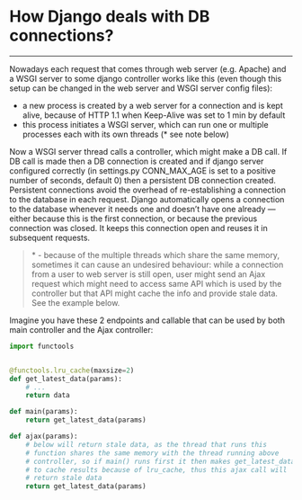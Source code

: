 # How Django deals with DB connections?

---

Nowadays each request that comes through web server (e.g. Apache) and a WSGI server to some django controller works like this (even though this setup can be changed in the web server and WSGI server config files):

* a new process is created by a web server for a connection and is kept alive, because of HTTP 1.1 when Keep-Alive was set to 1 min by default
* this process initiates a WSGI server, which can run one or multiple processes each with its own threads (* see note below)

Now a WSGI server thread calls a controller, which might make a DB call. If DB call is made then a DB connection is created and if django server configured correctly (in settings.py CONN_MAX_AGE is set to a positive number of seconds, default 0) then a persistent DB connection created. Persistent connections avoid the overhead of re-establishing a connection to the database in each request.
Django automatically opens a connection to the database whenever it needs one and doesn’t have one already — either because this is the first connection, or because the previous connection was closed. It keeps this connection open and reuses it in subsequent requests.



> \* - because of the multiple threads which share the same memory, sometimes it can cause an undesired behaviour: while a connection from a user to web server is still open, user might send an Ajax request which might need to access same API which is used by the controller but that API might cache the info and provide stale data. See the example below.

Imagine you have these 2 endpoints and callable that can be used by both main controller and the Ajax controller:

```python
import functools


@functools.lru_cache(maxsize=2)
def get_latest_data(params):
    # ...
    return data

def main(params):
    return get_latest_data(params)

def ajax(params):
    # below will return stale data, as the thread that runs this
    # function shares the same memory with the thread running above
    # controller, so if main() runs first it then makes get_latest_data
    # to cache results because of lru_cache, thus this ajax call will
    # return stale data
    return get_latest_data(params)
```
